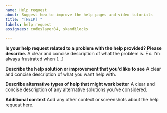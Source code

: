 ```yaml
---
name: Help request
about: Suggest how to improve the help pages and video tutorials
title: "[HELP] "
labels: help request
assignees: codeslayer84, skandilocks

---
```


**Is your help request related to a problem with the help provided? Please describe.**
A clear and concise description of what the problem is. Ex. I'm always frustrated when [...]

**Describe the help solution or improvement that you'd like to see**
A clear and concise description of what you want help with.

**Describe alternative types of help that might work better**
A clear and concise description of any alternative solutions you've considered.

**Additional context**
Add any other context or screenshots about the help request here.
